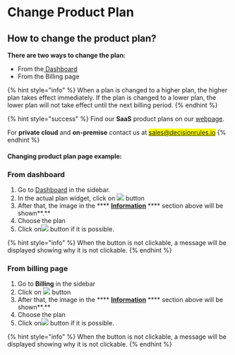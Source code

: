 # Change Product Plan

## How to change the product plan?

**There are two ways to change the plan:**

* From the[ Dashboard](../)
* From the Billing page

{% hint style="info" %}
When a plan is changed to a higher plan, the higher plan takes effect immediately. If the plan is changed to a lower plan, the lower plan will not take effect until the next billing period.
{% endhint %}

{% hint style="success" %}
Find our **SaaS** product plans on our [webpage](https://decisionrules.io/pricing).

For **private cloud** and **on-premise** contact us at <mark style="color:red;">sales@decisionrules.io</mark>
{% endhint %}

#### Changing product plan page example:

### From dashboard

1. Go to [Dashboard](../) in the sidebar.
2. In the actual plan widget, click on ![](<../.gitbook/assets/screenshoteasy-9- (1).png>) button
3. After that, the image in the \*\*\*\* [**Information**](change-product-plan.md#information) \*\*\*\* section above will be shown\*\*.\*\*
4. Choose the plan
5. Click on![](<../.gitbook/assets/screenshoteasy-9- (1).png>) button if it is possible.

{% hint style="info" %}
When the button is not clickable, a message will be displayed showing why it is not clickable.
{% endhint %}

### From billing page

1. Go to **Billing** in the sidebar
2. Click on ![](../.gitbook/assets/screenshoteasy-10-.png) button
3. After that, the image in the \*\*\*\* [**Information**](change-product-plan.md#information) \*\*\*\* section above will be shown\*\*.\*\*
4. Choose the plan
5. Click on![](<../.gitbook/assets/screenshoteasy-9- (1).png>) button if it is possible.

{% hint style="info" %}
When the button is not clickable, a message will be displayed showing why it is not clickable.
{% endhint %}
